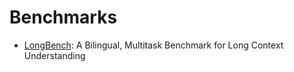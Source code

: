 # Benchmarks

* [LongBench](https://github.com/THUDM/LongBench): A Bilingual, Multitask Benchmark for Long Context Understanding